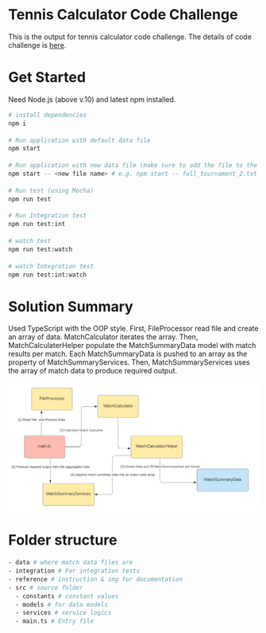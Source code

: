 # Tennis Calculator Code Challenge

This is the output for tennis calculator code challenge. The details of code challenge is [here](reference/README.md).

# Get Started

Need Node.js (above v.10) and latest npm installed.

```bash
# install dependencies
npm i

# Run application with default data file
npm start

# Run application with new data file (make sure to add the file to the data folder) 
npm start -- <new file name> # e.g. npm start -- full_tournament_2.txt

# Run test (using Mocha)
npm run test

# Run Integration test
npm run test:int

# watch test
npm run test:watch

# watch Integration test
npm run test:int:watch
```

# Solution Summary

Used TypeScript with the OOP style. First, FileProcessor read file and create an array of data. MatchCalculator iterates the array. Then, MatchCalculaterHelper populate the MatchSummaryData model with match results per match. Each MatchSummaryData is pushed to an array as the property of MatchSummaryServices. Then, MatchSummaryServices uses the array of match data to produce required output.

![Solution Diagram](./reference/diagram.PNG)

# Folder structure

```bash
- data # where match data files are
- integration # For integration tests
- reference # instruction & img for documentation
- src # source folder
  - constants # constant values
  - models # for data models
  - services # service logics
  - main.ts # Entry file
```
